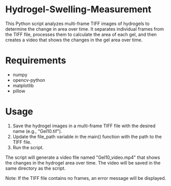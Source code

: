 # Hydrogel-Swelling-Measurement
This Python script analyzes multi-frame TIFF images of hydrogels to determine the change in area over time. It separates individual frames from the TIFF file, processes them to calculate the area of each gel, and then creates a video that shows the changes in the gel area over time.

# Requirements
- numpy
- opencv-python
- matplotlib
- pillow

# Usage
1. Save the hydrogel images in a multi-frame TIFF file with the desired name (e.g., "Gel10.tif").
2. Update the file_path variable in the main() function with the path to the TIFF file.
3. Run the script.

The script will generate a video file named "Gel10_video.mp4" that shows the changes in the hydrogel area over time. The video will be saved in the same directory as the script.

Note: If the TIFF file contains no frames, an error message will be displayed.
